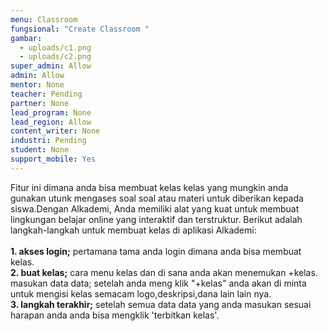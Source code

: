 ```yaml
---
menu: Classroom
fungsional: "Create Classroom "
gambar:
  - uploads/c1.png
  - uploads/c2.png
super_admin: Allow
admin: Allow
mentor: None
teacher: Pending
partner: None
lead_program: None
lead_region: Allow
content_writer: None
industri: Pending
student: None
support_mobile: Yes
---
```

F﻿itur ini dimana anda bisa membuat kelas kelas yang mungkin anda gunakan utunk mengases soal soal atau materi untuk diberikan kepada siswa.Dengan Alkademi, Anda memiliki alat yang kuat untuk membuat lingkungan belajar online yang interaktif dan terstruktur. Berikut adalah langkah-langkah untuk membuat kelas di aplikasi Alkademi:\
\
**1. a﻿kses login;** pertamana tama anda login dimana anda bisa membuat kelas.\
**2. b﻿uat kelas;** cara menu kelas dan di sana anda akan menemukan +kelas.\
m﻿asukan data data; setelah anda meng klik "+kelas" anda akan di minta untuk mengisi kelas semacam logo,deskripsi,dana lain lain nya.\
**3. l﻿angkah terakhir;** setelah semua data data yang anda masukan sesuai harapan anda anda bisa mengklik 'terbitkan kelas'.